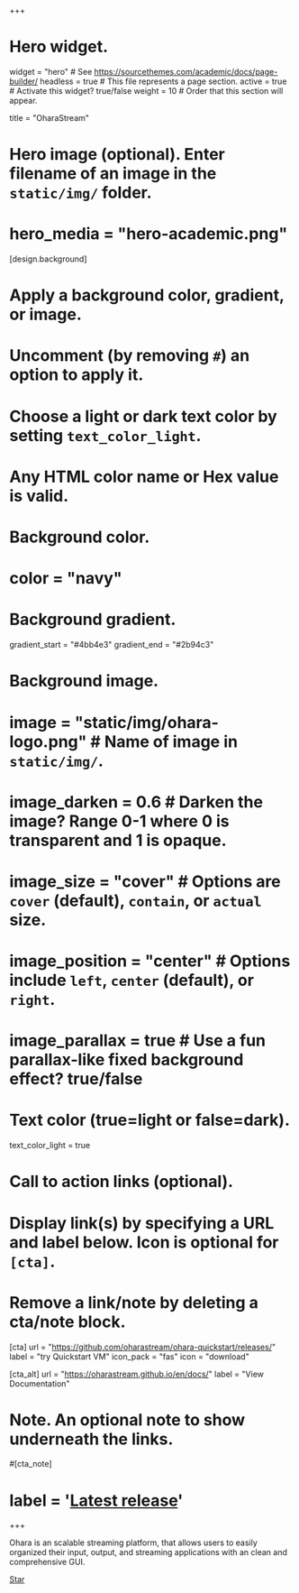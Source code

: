 +++
# Hero widget.
widget = "hero"  # See https://sourcethemes.com/academic/docs/page-builder/
headless = true  # This file represents a page section.
active = true  # Activate this widget? true/false
weight = 10  # Order that this section will appear.

title = "OharaStream"

# Hero image (optional). Enter filename of an image in the `static/img/` folder.
# hero_media = "hero-academic.png"

[design.background]
  # Apply a background color, gradient, or image.
  #   Uncomment (by removing `#`) an option to apply it.
  #   Choose a light or dark text color by setting `text_color_light`.
  #   Any HTML color name or Hex value is valid.

  # Background color.
  # color = "navy"
  
  # Background gradient.
  gradient_start = "#4bb4e3"
  gradient_end = "#2b94c3"
  
  # Background image.
  # image = "static/img/ohara-logo.png"  # Name of image in `static/img/`.
  # image_darken = 0.6  # Darken the image? Range 0-1 where 0 is transparent and 1 is opaque.
  # image_size = "cover"  #  Options are `cover` (default), `contain`, or `actual` size.
  # image_position = "center"  # Options include `left`, `center` (default), or `right`.
  # image_parallax = true  # Use a fun parallax-like fixed background effect? true/false
  
  # Text color (true=light or false=dark).
  text_color_light = true

# Call to action links (optional).
#   Display link(s) by specifying a URL and label below. Icon is optional for `[cta]`.
#   Remove a link/note by deleting a cta/note block.
[cta]
  url = "https://github.com/oharastream/ohara-quickstart/releases/"
  label = "try Quickstart VM"
  icon_pack = "fas"
  icon = "download"
  
[cta_alt]
  url = "https://oharastream.github.io/en/docs/"
  label = "View Documentation"

# Note. An optional note to show underneath the links.
#[cta_note]
#  label = '<a class="js-github-release" href="https://github.com/oharastream/ohara/updates" data-repo="oharastream/ohara">Latest release<!-- V --></a>'
+++

Ohara is an scalable streaming platform, that allows users to easily organized their input, output, and streaming applications with an clean and comprehensive GUI.

<span style="text-shadow: none;">
  <a class="github-button" href="https://github.com/oharastream/ohara" data-icon="octicon-star" data-size="large" data-show-count="true" aria-label="Star this on GitHub">Star</a>
  <script async defer src="https://buttons.github.io/buttons.js"></script>
</span>
